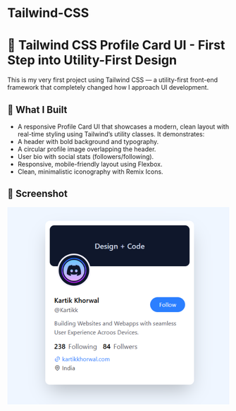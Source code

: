 # Tailwind-CSS

# 🌟 Tailwind CSS Profile Card UI - First Step into Utility-First Design

This is my very first project using Tailwind CSS — a utility-first front-end framework that completely changed how I approach UI development.

## 🎨 What I Built

- A responsive Profile Card UI that showcases a modern, clean layout with real-time styling using Tailwind’s utility classes. It demonstrates:
- A header with bold background and typography.
- A circular profile image overlapping the header.
- User bio with social stats (followers/following).
- Responsive, mobile-friendly layout using Flexbox.
- Clean, minimalistic iconography with Remix Icons.

## 📸 Screenshot

![Output](https://github.com/BRajendra10/Tailwind-CSS/blob/c8d71ad9de06a49a3dbbf2aebd09906a0a721ec5/User-card/assets/user-card-image.png)
